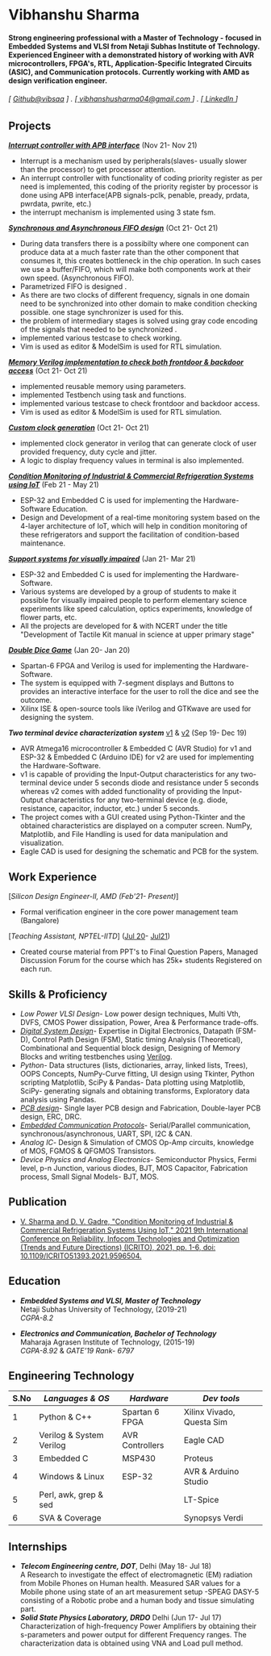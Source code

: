 Vibhanshu Sharma
======

#### Strong engineering professional with a Master of Technology - focused in Embedded Systems and VLSI from Netaji Subhas Institute of Technology. Experienced Engineer with a demonstrated history of working with AVR microcontrollers, FPGA's, RTL, Application-Specific Integrated Circuits (ASIC), and Communication protocols. Currently working with AMD as design verification engineer.
###### [ [Github@vibsaa](https://github.com/vibsaa) ] . [[ vibhanshusharma04@gmail.com ](vibhanshusharma04@gmail.com)] . [[ LinkedIn ](https://www.linkedin.com/in/vibhanshu-sharma-201462140/)]

Projects
--------
**[*Interrupt controller with APB interface*](https://github.com/vibsaa/OpenSource_verilog/tree/main/Master/14_Interrupt_controller_with_APB_Interface)** (Nov 21- Nov 21)
- Interrupt is a mechanism used by peripherals(slaves- usually slower than the processor) to get processor attention.
- An interrupt controller with functionality of coding priority register as per need is implemented, this coding of the priority register by processor is done using APB interface(APB signals-pclk, penable, pready, prdata, pwrdata, pwrite, etc.)
- the interrupt mechanism is implemented using 3 state fsm.

**[*Synchronous and Asynchronous FIFO design*](https://github.com/vibsaa/OpenSource_verilog/tree/main/Master/13_FIFO)** (Oct 21- Oct 21)
- During data transfers there is a possibilty where one component can produce data at a much faster rate than the other component that consumes it, this creates bottleneck in the chip operation. In such cases we use a buffer/FIFO, which will make both components work at their own speed. (Asynchronous FIFO).
- Parametrized FIFO is designed .
- As there are two clocks of different frequency, signals in one domain need to be synchronized into other domain to make condition checking possible. one stage synchronizer is used for this.
- the problem of intermediary stages is solved using gray code encoding of the signals that needed to be synchronized .
- implemented various testcase to check working.
- Vim is used as editor & ModelSim is used for RTL simulation.

**[*Memory Verilog implementation to check both frontdoor & backdoor access*](https://github.com/vibsaa/OpenSource_verilog/blob/main/Master/7_memory_access/memory2_tb2.v)** (Oct 21- Oct 21)
- implemented reusable memory using parameters.
- implemented Testbench using task and functions.
- implemented various testcase to check frontdoor and backdoor access.
- Vim is used as editor & ModelSim is used for RTL simulation.

**[*Custom clock generation*](https://github.com/vibsaa/OpenSource_verilog/tree/main/Master/4_clock_variety)** (Oct 21- Oct 21)
- implemented clock generator in verilog that can generate clock of user provided frequency, duty cycle and jitter.
- A logic to display frequency values in terminal is also implemented.

**[*Condition Monitoring of Industrial & Commercial Refrigeration Systems using IoT*](https://prezi.com/view/4bmIZZe6mSGPyPI7kJwv/)** (Feb 21 - May 21)

- ESP-32 and Embedded C is used for implementing the Hardware-Software
Education.
- Design and Development of a real-time monitoring system based on the 4-layer architecture of IoT, which will help in condition monitoring of these refrigerators and support the facilitation of condition-based maintenance.

**[*Support systems for visually impaired*](https://github.com/vibsaa/vibsaa.github.io/blob/b99437c01090826877c5a50e624f96b329303d39/Images&Credentials/NCERT_Certi.jpeg)** (Jan 21- Mar 21)

- ESP-32 and Embedded C is used for implementing the Hardware-Software.
- Various systems are developed by a group of students to make it possible for visually impaired people to perform elementary science experiments like speed calculation, optics experiments, knowledge of flower parts, etc.
- All the projects are developed for & with NCERT under the title "Development of Tactile Kit manual in science at upper primary stage"

**[*Double Dice Game*](https://github.com/vibsaa/OpenSource_verilog)** (Jan 20- Jan 20)
- Spartan-6 FPGA and Verilog is used for implementing the Hardware-Software.
- The system is equipped with 7-segment displays and Buttons to provides an interactive interface for the user to roll the dice and see the outcome.
- Xilinx ISE & open-source tools like iVerilog and GTKwave are used for designing the system.

**_Two terminal device characterization system_** [v1](https://github.com/vibsaa/pearning) & [v2](https://github.com/vibsaa/CURVE_TRACER_V2) (Sep 19- Dec 19)
- AVR Atmega16 microcontroller & Embedded C (AVR Studio) for v1 and ESP-32 & Embedded C (Arduino IDE) for v2 are used for implementing the Hardware-Software.
- v1 is capable of providing the Input-Output characteristics for any two-terminal device under 5 seconds diode and resistance under 5 seconds whereas v2 comes with added functionality of providing the Input-Output characteristics for any two-terminal device (e.g. diode, resistance, capacitor, inductor, etc.) under 5 seconds. 
- The project comes with a GUI created using Python-Tkinter and the obtained characteristics are displayed on a computer screen. NumPy, Matplotlib, and File Handling is used for data manipulation and visualization.
- Eagle CAD is used for designing the schematic and PCB for the system.

Work Experience
---------------
[*Silicon Design Engineer-II, AMD (Feb'21- Present)*]

- Formal verification engineer in the core power management team (Bangalore)

[*Teaching Assistant, NPTEL-IITD*] ([Jul 20](https://github.com/vibsaa/vibsaa.github.io/blob/ff0b005349e6f41335d7c8cd20487f1c3887e541/Images&Credentials/NPTEL-July20.pdf)- [Jul21](https://github.com/vibsaa/vibsaa.github.io/blob/ff0b005349e6f41335d7c8cd20487f1c3887e541/Images&Credentials/NPTEL-Jan21.pdf))

- Created course material from PPT's to Final Question Papers, Managed Discussion Forum for the course which has 25k+ students Registered on each run.

Skills & Proficiency
---------------------
- *Low Power VLSI Design*- Low power design techniques, Multi Vth, DVFS, CMOS Power dissipation, Power, Area & Performance trade-offs.
- [*Digital System Design*](https://github.com/vibsaa/OpenSource_verilog)- Expertise in Digital Electronics, Datapath (FSM-D), Control Path Design (FSM), Static timing Analysis (Theoretical), Combinational and Sequential block design, Designing of Memory Blocks and writing testbenches using [Verilog](https://hdlbits.01xz.net/wiki/Special:VlgStats/1A32B85E42B70142).
- *Python*- Data structures (lists, dictionaries, array, linked lists, Trees), OOPS Concepts, NumPy-Curve fitting, UI design using Tkinter, Python scripting
Matplotlib, SciPy & Pandas- Data plotting using Matplotlib, SciPy- generating signals and obtaining transforms, Exploratory data analysis using Pandas.
- [*PCB design*](https://www.udemy.com/certificate/UC-20f2bbce-dd7b-40df-9eef-3ed496faa1e3/)- Single layer PCB design and Fabrication, Double-layer PCB design, ERC, DRC.
- [*Embedded Communication Protocols*](https://www.udemy.com/certificate/UC-d6baa40e-e3f3-4cd9-8c12-4a60e2205fba/)- Serial/Parallel communication, synchronous/asynchronous, UART, SPI, I2C & CAN.
- *Analog IC*- Design & Simulation of CMOS Op-Amp circuits, knowledge of MOS, FGMOS & QFGMOS Transistors.
- *Device Physics and Analog Electronics*- Semiconductor Physics, Fermi level, p-n Junction, various diodes, BJT, MOS Capacitor, Fabrication process, Small Signal Models- BJT, MOS.

Publication
------------
- [V. Sharma and D. V. Gadre, "Condition Monitoring of Industrial & Commercial Refrigeration Systems Using IoT," 2021 9th International Conference on Reliability, Infocom Technologies and Optimization (Trends and Future Directions) (ICRITO), 2021, pp. 1-6, doi: 10.1109/ICRITO51393.2021.9596504.](https://ieeexplore.ieee.org/document/9596504)
 
Education
----------
- **_Embedded Systems and VLSI, Master of Technology_**  
Netaji Subhas University of Technology, (2019-21)  
*CGPA-8.2*

- **_Electronics and Communication, Bachelor of Technology_**  
Maharaja Agrasen Institute of Technology, (2015-19)  
*CGPA-8.92* & *GATE’19 Rank- 6797* 

Engineering Technology
-----------------------
|S.No| *Languages & OS* | *Hardware* | *Dev tools* |
| --- |--- | --- | --- |
|1| Python & C++ | Spartan 6 FPGA | Xilinx Vivado, Questa Sim |  
|2| Verilog & System Verilog | AVR Controllers | Eagle CAD | 
|3| Embedded C | MSP430 | Proteus |
|4| Windows & Linux | ESP-32 | AVR & Arduino Studio |
|5| Perl, awk, grep & sed |  | LT-Spice|
|6| SVA & Coverage | | Synopsys Verdi |

Internships
-------------
- **_Telecom Engineering centre, DOT_**, Delhi (May 18- Jul 18)  
A Research to investigate the effect of electromagnetic (EM) radiation from Mobile Phones on Human health. Measured SAR values for a Mobile phone using state of an art measurement setup -SPEAG DASY-5 consisting of a Robotic probe and a human body and tissue simulating part.
- **_Solid State Physics Laboratory, DRDO_** Delhi (Jun 17- Jul 17)  
Characterization of high-frequency Power Amplifiers by obtaining their s-parameters and power output for different Frequency ranges. The characterization data is obtained using VNA and Load pull method.
